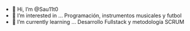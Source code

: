 - 👋 Hi, I’m @Sau11t0
- 👀 I’m interested in ... Programación, instrumentos musicales y futbol
- 🌱 I’m currently learning ... Desarrollo Fullstack y metodología SCRUM  


<!---
Sau11t0/Sau11t0 is a ✨ special ✨ repository because its `README.md` (this file) appears on your GitHub profile.
You can click the Preview link to take a look at your changes.
--->
